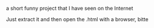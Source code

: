 a short funny project that I have seen on the Internet 


Just extract it and then open the .html with a browser, bitte
